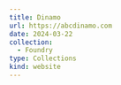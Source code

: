 ```yaml
---
title: Dinamo
url: https://abcdinamo.com
date: 2024-03-22
collection:
  - Foundry
type: Collections
kind: website
---
```

